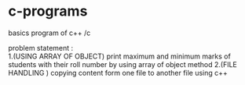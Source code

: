 # c-programs
basics program of c++ /c

problem statement :                                                 
1.(USING ARRAY OF OBJECT)  print maximum and minimum marks of students with their roll number by using array of object method 
2.(FILE HANDLING )  copying content form one file to another file using c++ 
